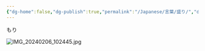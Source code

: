 ```yaml
---
{"dg-home":false,"dg-publish":true,"permalink":"/Japanese/言葉/盛り/","dgPassFrontmatter":true}
---
```



もり

![IMG_20240206_102445.jpg](/img/user/998%20resources/%E7%99%BD%E7%86%8A%E3%82%AB%E3%83%95%E3%82%A7/IMG_20240206_102445.jpg)